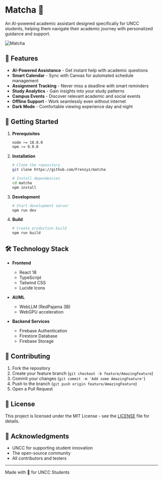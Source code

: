 # Matcha 🍵

An AI-powered academic assistant designed specifically for UNCC students, helping them navigate their academic journey with personalized guidance and support.

![Matcha](https://images.unsplash.com/photo-1542234235-36aae3e5a8c5?auto=format&fit=crop&w=1200&h=400&q=80)

## 🌟 Features

- **AI-Powered Assistance** - Get instant help with academic questions
- **Smart Calendar** - Sync with Canvas for automated schedule management
- **Assignment Tracking** - Never miss a deadline with smart reminders
- **Study Analytics** - Gain insights into your study patterns
- **Campus Events** - Discover relevant academic and social events
- **Offline Support** - Work seamlessly even without internet
- **Dark Mode** - Comfortable viewing experience day and night

## 🚀 Getting Started

1. **Prerequisites**
   ```bash
   node >= 18.0.0
   npm >= 9.0.0
   ```

2. **Installation**
   ```bash
   # Clone the repository
   git clone https://github.com/Frenzyz/matcha

   # Install dependencies
   cd matcha
   npm install
   ```

3. **Development**
   ```bash
   # Start development server
   npm run dev
   ```

4. **Build**
   ```bash
   # Create production build
   npm run build
   ```

## 🛠️ Technology Stack

- **Frontend**
  - React 18
  - TypeScript
  - Tailwind CSS
  - Lucide Icons

- **AI/ML**
  - WebLLM (RedPajama 3B)
  - WebGPU acceleration

- **Backend Services**
  - Firebase Authentication
  - Firestore Database
  - Firebase Storage

## 🤝 Contributing

1. Fork the repository
2. Create your feature branch (`git checkout -b feature/AmazingFeature`)
3. Commit your changes (`git commit -m 'Add some AmazingFeature'`)
4. Push to the branch (`git push origin feature/AmazingFeature`)
5. Open a Pull Request

## 📝 License

This project is licensed under the MIT License - see the [LICENSE](LICENSE) file for details.

## 🙏 Acknowledgments

- UNCC for supporting student innovation
- The open-source community
- All contributors and testers

---

Made with 💚 for UNCC Students